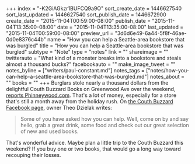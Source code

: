 +++
index = "-K2GiAGkzr1BUFCQ9a9O"
sort_create_date = 1446627540
sort_last_updated = 1446627540
sort_publish_date = 1446672900
create_date = "2015-11-04T00:59:00-08:00"
publish_date = "2015-11-04T13:35:00-08:00"
date = "2015-11-04T13:35:00-08:00"
last_updated = "2015-11-04T00:59:00-08:00"
preview_url = "3d6d6e49-6a44-5f8f-46ae-0d0e8376c44b"
name = "How you can help a Seattle-area bookstore that was burgled"
title = "How you can help a Seattle-area bookstore that was burgled"
subtype = "Note"
type = "notes"
link = ""
shareimage = ""
twitterauto = "What kind of a monster breaks into a bookstore and steals almost a thousand bucks?"
facebookauto = ""
make_image_tweet = ""
notes_byline = ["writers/paul-constant.md"]
notes_tags = ["notes/how-you-can-help-a-seattle-area-bookstore-that-was-burgled.md"]
notes_about = ""
books = ""
+++
Burglars stole nearly a thousand dollars from the delightful Couth Buzzard Books on Greenwood Ave over the weekend, [reports Phinneywood.com](http://www.phinneywood.com/2015/11/02/burglars-break-into-couth-buzzard-books-steal-950/). That's a lot of money, especially for a store that's still a month away from the holiday rush. On [the Couth Buzzard Facebook page](https://www.facebook.com/permalink.php?story_fbid=10154303890733572&id=280158903571), owner Theo Dzielak writes:

<blockquote>Some of you have asked how you can help. Well, come on by and say hello, grab a great drink, some food and check out our great selection of new and used books.</blockquote>

That's wonderful advice. Maybe plan a little trip to the Couth Buzzard this weekend? If you buy one or two books, that would go a long way toward recouping their losses.